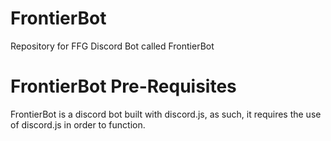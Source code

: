 # FrontierBot
Repository for FFG Discord Bot called FrontierBot

# FrontierBot Pre-Requisites
FrontierBot is a discord bot built with discord.js, as such, it requires the use of discord.js in order to function.
